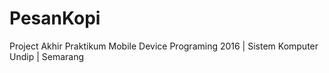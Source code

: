 # PesanKopi
Project Akhir Praktikum Mobile Device Programing 2016 | Sistem Komputer Undip | Semarang
